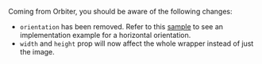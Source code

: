 Coming from Orbiter, you should be aware of the following changes:

- `orientation` has been removed. Refer to this [sample](#horizontal) to see an implementation example for a horizontal orientation.
- `width` and `height` prop will now affect the whole wrapper instead of just the image.
